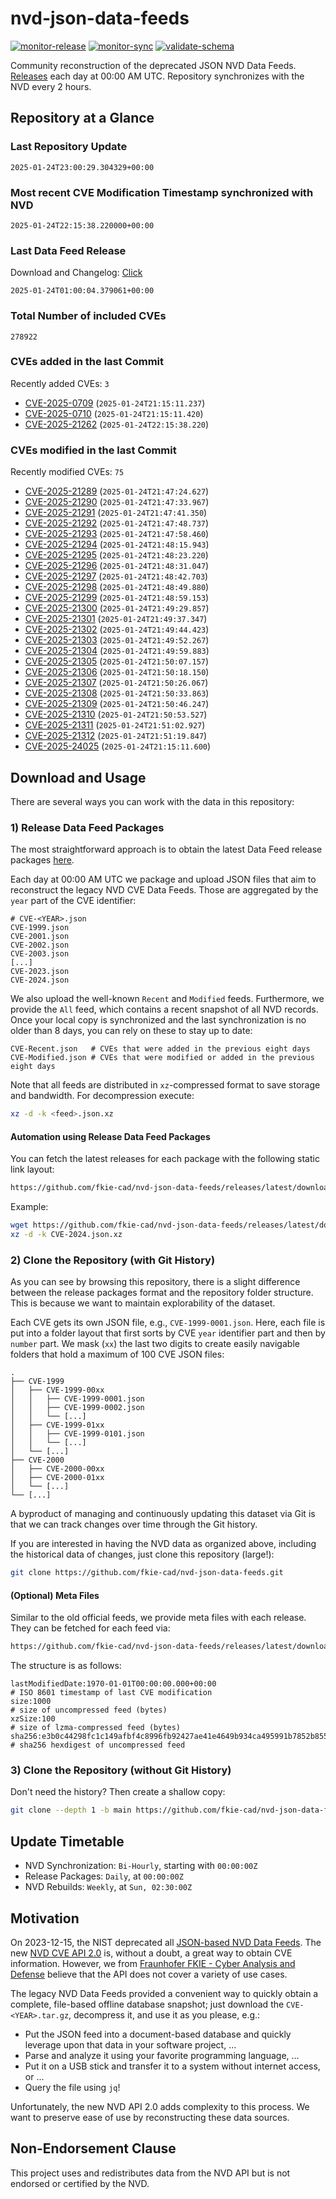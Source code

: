 # nvd-json-data-feeds

[![monitor-release](https://github.com/fkie-cad/nvd-json-data-feeds/actions/workflows/monitor_release.yml/badge.svg)](https://github.com/fkie-cad/nvd-json-data-feeds/actions/workflows/monitor_release.yml)
[![monitor-sync](https://github.com/fkie-cad/nvd-json-data-feeds/actions/workflows/monitor_sync.yml/badge.svg)](https://github.com/fkie-cad/nvd-json-data-feeds/actions/workflows/monitor_sync.yml)
[![validate-schema](https://github.com/fkie-cad/nvd-json-data-feeds/actions/workflows/validate_schema.yml/badge.svg)](https://github.com/fkie-cad/nvd-json-data-feeds/actions/workflows/validate_schema.yml)

Community reconstruction of the deprecated JSON NVD Data Feeds.
[Releases](https://github.com/fkie-cad/nvd-json-data-feeds/releases/latest) each day at 00:00 AM UTC.
Repository synchronizes with the NVD every 2 hours.

## Repository at a Glance

### Last Repository Update

```plain
2025-01-24T23:00:29.304329+00:00
```

### Most recent CVE Modification Timestamp synchronized with NVD

```plain
2025-01-24T22:15:38.220000+00:00
```

### Last Data Feed Release

Download and Changelog: [Click](https://github.com/fkie-cad/nvd-json-data-feeds/releases/latest)

```plain
2025-01-24T01:00:04.379061+00:00
```

### Total Number of included CVEs

```plain
278922
```

### CVEs added in the last Commit

Recently added CVEs: `3`

- [CVE-2025-0709](CVE-2025/CVE-2025-07xx/CVE-2025-0709.json) (`2025-01-24T21:15:11.237`)
- [CVE-2025-0710](CVE-2025/CVE-2025-07xx/CVE-2025-0710.json) (`2025-01-24T21:15:11.420`)
- [CVE-2025-21262](CVE-2025/CVE-2025-212xx/CVE-2025-21262.json) (`2025-01-24T22:15:38.220`)


### CVEs modified in the last Commit

Recently modified CVEs: `75`

- [CVE-2025-21289](CVE-2025/CVE-2025-212xx/CVE-2025-21289.json) (`2025-01-24T21:47:24.627`)
- [CVE-2025-21290](CVE-2025/CVE-2025-212xx/CVE-2025-21290.json) (`2025-01-24T21:47:33.967`)
- [CVE-2025-21291](CVE-2025/CVE-2025-212xx/CVE-2025-21291.json) (`2025-01-24T21:47:41.350`)
- [CVE-2025-21292](CVE-2025/CVE-2025-212xx/CVE-2025-21292.json) (`2025-01-24T21:47:48.737`)
- [CVE-2025-21293](CVE-2025/CVE-2025-212xx/CVE-2025-21293.json) (`2025-01-24T21:47:58.460`)
- [CVE-2025-21294](CVE-2025/CVE-2025-212xx/CVE-2025-21294.json) (`2025-01-24T21:48:15.943`)
- [CVE-2025-21295](CVE-2025/CVE-2025-212xx/CVE-2025-21295.json) (`2025-01-24T21:48:23.220`)
- [CVE-2025-21296](CVE-2025/CVE-2025-212xx/CVE-2025-21296.json) (`2025-01-24T21:48:31.047`)
- [CVE-2025-21297](CVE-2025/CVE-2025-212xx/CVE-2025-21297.json) (`2025-01-24T21:48:42.703`)
- [CVE-2025-21298](CVE-2025/CVE-2025-212xx/CVE-2025-21298.json) (`2025-01-24T21:48:49.880`)
- [CVE-2025-21299](CVE-2025/CVE-2025-212xx/CVE-2025-21299.json) (`2025-01-24T21:48:59.153`)
- [CVE-2025-21300](CVE-2025/CVE-2025-213xx/CVE-2025-21300.json) (`2025-01-24T21:49:29.857`)
- [CVE-2025-21301](CVE-2025/CVE-2025-213xx/CVE-2025-21301.json) (`2025-01-24T21:49:37.347`)
- [CVE-2025-21302](CVE-2025/CVE-2025-213xx/CVE-2025-21302.json) (`2025-01-24T21:49:44.423`)
- [CVE-2025-21303](CVE-2025/CVE-2025-213xx/CVE-2025-21303.json) (`2025-01-24T21:49:52.267`)
- [CVE-2025-21304](CVE-2025/CVE-2025-213xx/CVE-2025-21304.json) (`2025-01-24T21:49:59.883`)
- [CVE-2025-21305](CVE-2025/CVE-2025-213xx/CVE-2025-21305.json) (`2025-01-24T21:50:07.157`)
- [CVE-2025-21306](CVE-2025/CVE-2025-213xx/CVE-2025-21306.json) (`2025-01-24T21:50:18.150`)
- [CVE-2025-21307](CVE-2025/CVE-2025-213xx/CVE-2025-21307.json) (`2025-01-24T21:50:26.067`)
- [CVE-2025-21308](CVE-2025/CVE-2025-213xx/CVE-2025-21308.json) (`2025-01-24T21:50:33.863`)
- [CVE-2025-21309](CVE-2025/CVE-2025-213xx/CVE-2025-21309.json) (`2025-01-24T21:50:46.247`)
- [CVE-2025-21310](CVE-2025/CVE-2025-213xx/CVE-2025-21310.json) (`2025-01-24T21:50:53.527`)
- [CVE-2025-21311](CVE-2025/CVE-2025-213xx/CVE-2025-21311.json) (`2025-01-24T21:51:02.927`)
- [CVE-2025-21312](CVE-2025/CVE-2025-213xx/CVE-2025-21312.json) (`2025-01-24T21:51:19.847`)
- [CVE-2025-24025](CVE-2025/CVE-2025-240xx/CVE-2025-24025.json) (`2025-01-24T21:15:11.600`)


## Download and Usage

There are several ways you can work with the data in this repository:

### 1) Release Data Feed Packages

The most straightforward approach is to obtain the latest Data Feed release packages [here](https://github.com/fkie-cad/nvd-json-data-feeds/releases/latest).

Each day at 00:00 AM UTC we package and upload JSON files that aim to reconstruct the legacy NVD CVE Data Feeds.
Those are aggregated by the `year` part of the CVE identifier:

```
# CVE-<YEAR>.json
CVE-1999.json
CVE-2001.json
CVE-2002.json
CVE-2003.json
[...]
CVE-2023.json
CVE-2024.json
```

We also upload the well-known `Recent` and `Modified` feeds.
Furthermore, we provide the `All` feed, which contains a recent snapshot of all NVD records.
Once your local copy is synchronized and the last synchronization is no older than 8 days, you can rely on these to stay up to date:

```plain
CVE-Recent.json   # CVEs that were added in the previous eight days
CVE-Modified.json # CVEs that were modified or added in the previous eight days
```

Note that all feeds are distributed in `xz`-compressed format to save storage and bandwidth.
For decompression execute:

```sh
xz -d -k <feed>.json.xz
```

#### Automation using Release Data Feed Packages

You can fetch the latest releases for each package with the following static link layout:

```sh
https://github.com/fkie-cad/nvd-json-data-feeds/releases/latest/download/CVE-<YEAR>.json.xz
```

Example:

```sh
wget https://github.com/fkie-cad/nvd-json-data-feeds/releases/latest/download/CVE-2024.json.xz
xz -d -k CVE-2024.json.xz
```

### 2) Clone the Repository (with Git History)

As you can see by browsing this repository, there is a slight difference between the release packages format and the repository folder structure.
This is because we want to maintain explorability of the dataset.

Each CVE gets its own JSON file, e.g., `CVE-1999-0001.json`.
Here, each file is put into a folder layout that first sorts by CVE `year` identifier part and then by `number` part.
We mask (`xx`) the last two digits to create easily navigable folders that hold a maximum of 100 CVE JSON files:

```plain
.
├── CVE-1999
│   ├── CVE-1999-00xx
│   │   ├── CVE-1999-0001.json
│   │   ├── CVE-1999-0002.json
│   │   └── [...]
│   ├── CVE-1999-01xx
│   │   ├── CVE-1999-0101.json
│   │   └── [...]
│   └── [...]
├── CVE-2000
│   ├── CVE-2000-00xx
│   ├── CVE-2000-01xx
│   └── [...]
└── [...]
```

A byproduct of managing and continuously updating this dataset via Git is that we can track changes over time through the Git history.

If you are interested in having the NVD data as organized above, including the historical data of changes, just clone this repository (large!):

```sh
git clone https://github.com/fkie-cad/nvd-json-data-feeds.git
```

#### (Optional) Meta Files

Similar to the old official feeds, we provide meta files with each release. They can be fetched for each feed via:

```sh
https://github.com/fkie-cad/nvd-json-data-feeds/releases/latest/download/CVE-<YEAR>.meta
```

The structure is as follows:

```plain
lastModifiedDate:1970-01-01T00:00:00.000+00:00                          # ISO 8601 timestamp of last CVE modification
size:1000                                                               # size of uncompressed feed (bytes)
xzSize:100                                                              # size of lzma-compressed feed (bytes)
sha256:e3b0c44298fc1c149afbf4c8996fb92427ae41e4649b934ca495991b7852b855 # sha256 hexdigest of uncompressed feed
```

### 3) Clone the Repository (without Git History)

Don't need the history? Then create a shallow copy:

```sh
git clone --depth 1 -b main https://github.com/fkie-cad/nvd-json-data-feeds.git
```


## Update Timetable

* NVD Synchronization: `Bi-Hourly`, starting with `00:00:00Z`
* Release Packages: `Daily`, at `00:00:00Z`
* NVD Rebuilds: `Weekly`, at `Sun, 02:30:00Z`


## Motivation

On 2023-12-15, the NIST deprecated all [JSON-based NVD Data Feeds](https://nvd.nist.gov/vuln/data-feeds#divRetirementBanner-1).
The new [NVD CVE API 2.0](https://nvd.nist.gov/developers/vulnerabilities) is, without a doubt, a great way to obtain CVE information.
However, we from [Fraunhofer FKIE - Cyber Analysis and Defense](https://www.fkie.fraunhofer.de/en/departments/cad.html) believe that the API does not cover a variety of use cases.

The legacy NVD Data Feeds provided a convenient way to quickly obtain a complete, file-based offline database snapshot; just download the `CVE-<YEAR>.tar.gz`, decompress it, and use it as you please, e.g.:

- Put the JSON feed into a document-based database and quickly leverage upon that data in your software project, ...
- Parse and analyze it using your favorite programming language, ...
- Put it on a USB stick and transfer it to a system without internet access, or ...
- Query the file using `jq`!

Unfortunately, the new NVD API 2.0 adds complexity to this process.
We want to preserve ease of use by reconstructing these data sources.

## Non-Endorsement Clause

This project uses and redistributes data from the NVD API but is not endorsed or certified by the NVD.